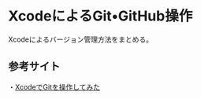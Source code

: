 # XcodeによるGit•GitHub操作
Xcodeによるバージョン管理方法をまとめる。

## 参考サイト
・[XcodeでGitを操作してみた](https://dev.classmethod.jp/articles/tried-git-with-xcode/)
